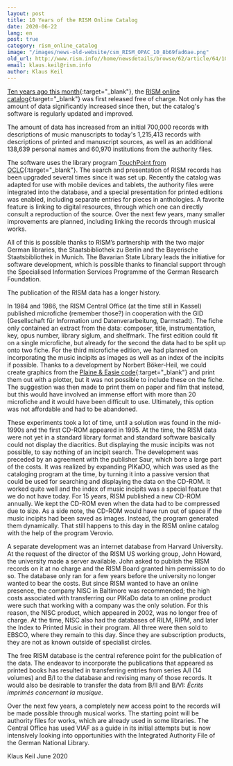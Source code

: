 ```yaml
---
layout: post
title: 10 Years of the RISM Online Catalog
date: 2020-06-22
lang: en
post: true
category: rism_online_catalog
image: "/images/news-old-website/csm_RISM_OPAC_10_8b69fad6ae.png"
old_url: http://www.rism.info//home/newsdetails/browse/62/article/64/10-years-of-the-rism-online-catalog.html
email: klaus.keil@rism.info
author: Klaus Keil
---
```



[Ten years ago this month](/press_reviews/2010/06/30/new-online-music-catalogue-over-700000-entries.html){:target="_blank"}, the [RISM online catalog](https://opac.rism.info/index.php?id=4){:target="_blank"} was first released free of charge. Not only has the amount of data significantly increased since then, but the catalog's software is regularly updated and improved.

The amount of data has increased from an initial 700,000 records with descriptions of music manuscripts to today's 1,215,413 records with descriptions of printed and manuscript sources, as well as an additional 138,639 personal names and 60,970 institutions from the authority files.

The software uses the library program [TouchPoint from OCLC](https://www.oclc.org/de/touchpoint/features.html){:target="_blank"}. The search and presentation of RISM records has been upgraded several times since it was set up. Recently the catalog was adapted for use with mobile devices and tablets, the authority files were integrated into the database, and a special presentation for printed editions was enabled, including separate entries for pieces in anthologies. A favorite feature is linking to digital resources, through which one can directly consult a reproduction of the source. Over the next few years, many smaller improvements are planned, including linking the records through musical works.

All of this is possible thanks to RISM’s partnership with the two major German libraries, the Staatsbibliothek zu Berlin and the Bayerische Staatsbibliothek in Munich. The Bavarian State Library leads the initiative for software development, which is possible thanks to financial support through the Specialised Information Services Programme of the German Research Foundation.

The publication of the RISM data has a longer history.

In 1984 and 1986, the RISM Central Office (at the time still in Kassel) published microfiche (remember those?) in cooperation with the GID (Gesellschaft für Information und Datenverarbeitung, Darmstadt). The fiche only contained an extract from the data: composer, title, instrumentation, key, opus number, library siglum, and shelfmark. The first edition could fit on a single microfiche, but already for the second the data had to be split up onto two fiche. For the third microfiche edition, we had planned on incorporating the music incipits as images as well as an index of the incipits if possible. Thanks to a development by Norbert Böker-Heil, we could create graphics from the [Plaine & Easie code](https://www.iaml.info/plaine-easie-code){:target="_blank"} and print them out with a plotter, but it was not possible to include these on the fiche. The suggestion was then made to print them on paper and film that instead, but this would have involved an immense effort with more than 20 microfiche and it would have been difficult to use. Ultimately, this option was not affordable and had to be abandoned.

These experiments took a lot of time, until a solution was found in the mid-1990s and the first CD-ROM appeared in 1995. At the time, the RISM data were not yet in a standard library format and standard software basically could not display the diacritics. But displaying the music incipits was not possible, to say nothing of an incipit search. The development was preceded by an agreement with the publisher Saur, which bore a large part of the costs. It was realized by expanding PIKaDO, which was used as the cataloging program at the time, by turning it into a passive version that could be used for searching and displaying the data on the CD-ROM. It worked quite well and the index of music incipits was a special feature that we do not have today. For 15 years, RISM published a new CD-ROM annually. We kept the CD-ROM even when the data had to be compressed due to size. As a side note, the CD-ROM would have run out of space if the music incipits had been saved as images. Instead, the program generated them dynamically. That still happens to this day in the RISM online catalog with the help of the program Verovio.

A separate development was an internet database from Harvard University. At the request of the director of the RISM US working group, John Howard, the university made a server available. John asked to publish the RISM records on it at no charge and the RISM Board granted him permission to do so. The database only ran for a few years before the university no longer wanted to bear the costs. But since RISM wanted to have an online presence, the company NISC in Baltimore was recommended; the high costs associated with transferring our PIKaDo data to an online product were such that working with a company was the only solution. For this reason, the NISC product, which appeared in 2002, was no longer free of charge. At the time, NISC also had the databases of RILM, RIPM, and later the Index to Printed Music in their program. All three were then sold to EBSCO, where they remain to this day. Since they are subscription products, they are not as known outside of specialist circles.

The free RISM database is the central reference point for the publication of the data. The endeavor to incorporate the publications that appeared as printed books has resulted in transferring entries from series A/I (14 volumes) and B/I to the database and revising many of those records. It would also be desirable to transfer the data from B/II and B/VI: _Écrits imprimés concernant la musique_.

Over the next few years, a completely new access point to the records will be made possible through musical works. The starting point will be authority files for works, which are already used in some libraries. The Central Office has used VIAF as a guide in its initial attempts but is now intensively looking into opportunities with the Integrated Authority File of the German National Library.

Klaus Keil
June 2020



<script type="text/javascript">var switchTo5x=true;</script><script type="text/javascript" src="http://w.sharethis.com/button/buttons.js"></script><script type="text/javascript">stLight.options({publisher: "9b601438-1ce1-49d8-bfd7-9cff5df54c17", doNotHash: false, doNotCopy: false, hashAddressBar: false});</script>
